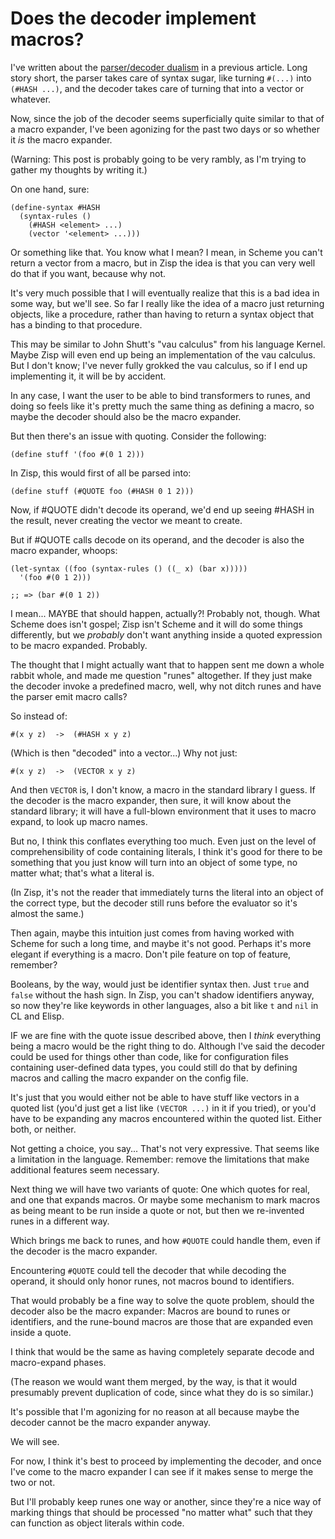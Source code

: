 # Does the decoder implement macros?

I've written about the [parser/decoder dualism](reader.html) in a
previous article.  Long story short, the parser takes care of syntax
sugar, like turning `#(...)` into `(#HASH ...)`, and the decoder takes
care of turning that into a vector or whatever.

Now, since the job of the decoder seems superficially quite similar to
that of a macro expander, I've been agonizing for the past two days or
so whether it *is* the macro expander.

(Warning: This post is probably going to be very rambly, as I'm trying
to gather my thoughts by writing it.)

On one hand, sure:

    (define-syntax #HASH
      (syntax-rules ()
        (#HASH <element> ...)
        (vector '<element> ...)))

Or something like that.  You know what I mean?  I mean, in Scheme you
can't return a vector from a macro, but in Zisp the idea is that you
can very well do that if you want, because why not.

It's very much possible that I will eventually realize that this is a
bad idea in some way, but we'll see.  So far I really like the idea of
a macro just returning objects, like a procedure, rather than having
to return a syntax object that has a binding to that procedure.

This may be similar to John Shutt's "vau calculus" from his language
Kernel.  Maybe Zisp will even end up being an implementation of the
vau calculus.  But I don't know; I've never fully grokked the vau
calculus, so if I end up implementing it, it will be by accident.

In any case, I want the user to be able to bind transformers to runes,
and doing so feels like it's pretty much the same thing as defining a
macro, so maybe the decoder should also be the macro expander.

But then there's an issue with quoting.  Consider the following:

    (define stuff '(foo #(0 1 2)))

In Zisp, this would first of all be parsed into:

    (define stuff (#QUOTE foo (#HASH 0 1 2)))

Now, if #QUOTE didn't decode its operand, we'd end up seeing #HASH in
the result, never creating the vector we meant to create.

But if #QUOTE calls decode on its operand, and the decoder is also the
macro expander, whoops:

    (let-syntax ((foo (syntax-rules () ((_ x) (bar x)))))
      '(foo #(0 1 2)))

    ;; => (bar #(0 1 2))

I mean... MAYBE that should happen, actually?!  Probably not, though.
What Scheme does isn't gospel; Zisp isn't Scheme and it will do some
things differently, but we *probably* don't want anything inside a
quoted expression to be macro expanded.  Probably.

The thought that I might actually want that to happen sent me down a
whole rabbit whole, and made me question "runes" altogether.  If they
just make the decoder invoke a predefined macro, well, why not ditch
runes and have the parser emit macro calls?

So instead of:

    #(x y z)  ->  (#HASH x y z)

(Which is then "decoded" into a vector...)  Why not just:

    #(x y z)  ->  (VECTOR x y z)

And then `VECTOR` is, I don't know, a macro in the standard library I
guess.  If the decoder is the macro expander, then sure, it will know
about the standard library; it will have a full-blown environment that
it uses to macro expand, to look up macro names.

But no, I think this conflates everything too much.  Even just on the
level of comprehensibility of code containing literals, I think it's
good for there to be something that you just know will turn into an
object of some type, no matter what; that's what a literal is.

(In Zisp, it's not the reader that immediately turns the literal into
an object of the correct type, but the decoder still runs before the
evaluator so it's almost the same.)

Then again, maybe this intuition just comes from having worked with
Scheme for such a long time, and maybe it's not good.  Perhaps it's
more elegant if everything is a macro.  Don't pile feature on top of
feature, remember?

Booleans, by the way, would just be identifier syntax then.  Just
`true` and `false` without the hash sign.  In Zisp, you can't shadow
identifiers anyway, so now they're like keywords in other languages,
also a bit like `t` and `nil` in CL and Elisp.

IF we are fine with the quote issue described above, then I *think*
everything being a macro would be the right thing to do.  Although
I've said the decoder could be used for things other than code, like
for configuration files containing user-defined data types, you could
still do that by defining macros and calling the macro expander on the
config file.

It's just that you would either not be able to have stuff like vectors
in a quoted list (you'd just get a list like `(VECTOR ...)` in it if
you tried), or you'd have to be expanding any macros encountered
within the quoted list.  Either both, or neither.

Not getting a choice, you say...  That's not very expressive.  That
seems like a limitation in the language.  Remember: remove the
limitations that make additional features seem necessary.

Next thing we will have two variants of quote: One which quotes for
real, and one that expands macros.  Or maybe some mechanism to mark
macros as being meant to be run inside a quote or not, but then we
re-invented runes in a different way.

Which brings me back to runes, and how `#QUOTE` could handle them,
even if the decoder is the macro expander.

Encountering `#QUOTE` could tell the decoder that while decoding the
operand, it should only honor runes, not macros bound to identifiers.

That would probably be a fine way to solve the quote problem, should
the decoder also be the macro expander: Macros are bound to runes or
identifiers, and the rune-bound macros are those that are expanded
even inside a quote.

I think that would be the same as having completely separate decode
and macro-expand phases.

(The reason we would want them merged, by the way, is that it would
presumably prevent duplication of code, since what they do is so
similar.)

It's possible that I'm agonizing for no reason at all because maybe
the decoder cannot be the macro expander anyway.

We will see.

For now, I think it's best to proceed by implementing the decoder, and
once I've come to the macro expander I can see if it makes sense to
merge the two or not.

But I'll probably keep runes one way or another, since they're a nice
way of marking things that should be processed "no matter what" such
that they can function as object literals within code.
